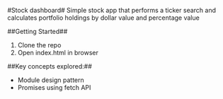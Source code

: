 #Stock dashboard#
Simple stock app that performs a ticker search and calculates portfolio holdings by dollar value and percentage value

##Getting Started##
1. Clone the repo 
3. Open index.html in browser

##Key concepts explored:##
- Module design pattern
- Promises using fetch API

